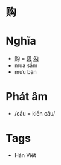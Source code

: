 # 购

# Nghĩa
* 购 = [贝](贝.md) [勾](勾.md)
* mua sắm
* mưu bàn

# Phát âm
* /cấu = kiến câu/

# Tags
* Hán Việt

